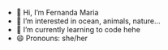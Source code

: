 - 👋 Hi, I’m Fernanda Maria
- 👀 I’m interested in ocean, animals, nature...
- 🌱 I’m currently learning to code hehe
- 😄 Pronouns: she/her

<!---
FernandaDevOcean/FernandaDevOcean is a ✨ special ✨ repository because its `README.md` (this file) appears on your GitHub profile.
You can click the Preview link to take a look at your changes.
--->
